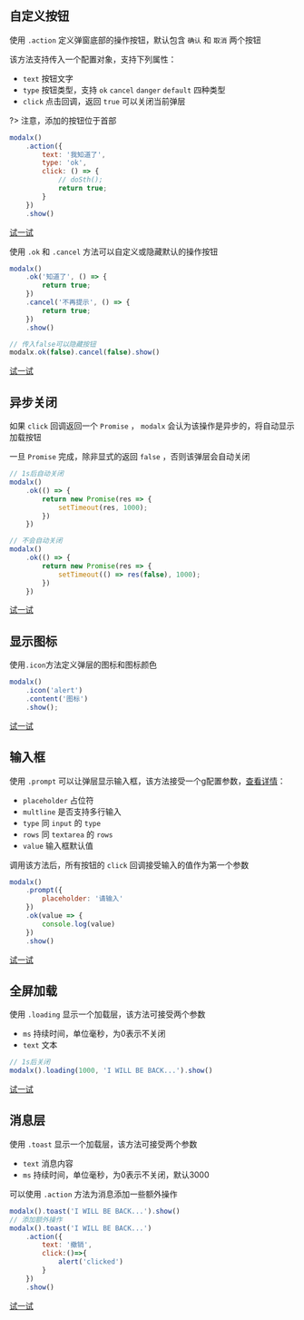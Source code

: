## 自定义按钮
使用 `.action` 定义弹窗底部的操作按钮，默认包含 `确认` 和 `取消` 两个按钮

该方法支持传入一个配置对象，支持下列属性：

* `text` 按钮文字
* `type` 按钮类型，支持 `ok`  `cancel`  `danger`  `default` 四种类型
* `click` 点击回调，返回 `true` 可以关闭当前弹层

?> 注意，添加的按钮位于首部

``` js
modalx()
    .action({
        text: '我知道了',
        type: 'ok',
        click: () => {
            // doSth();
            return true;
        }
    })
    .show()
```

<a href='javascript:; ' onclick="modalx().content('自定义按钮').action({text:'我知道了', type:'ok'}).show()">试一试</a>

使用 `.ok` 和 `.cancel` 方法可以自定义或隐藏默认的操作按钮

``` js
modalx()
    .ok('知道了', () => {
        return true;
    })
    .cancel('不再提示', () => {
        return true;
    })
    .show()

// 传入false可以隐藏按钮
modalx.ok(false).cancel(false).show()
```

<a href='javascript:; ' onclick="modalx().content('自定义默认按钮').ok('我知道了').cancel(false).show()">试一试</a>

## 异步关闭

如果 `click` 回调返回一个 `Promise` ， `modalx` 会认为该操作是异步的，将自动显示加载按钮

一旦 `Promise` 完成，除非显式的返回 `false` ，否则该弹层会自动关闭

``` js
// 1s后自动关闭
modalx()
    .ok(() => {
        return new Promise(res => {
            setTimeout(res, 1000);
        })
    })

// 不会自动关闭
modalx()
    .ok(() => {
        return new Promise(res => {
            setTimeout(() => res(false), 1000);
        })
    })
```

<a href='javascript:; ' onclick="demo.asyncModal()">试一试</a>

## 显示图标

使用`.icon`方法定义弹层的图标和图标颜色

```js
modalx()
    .icon('alert')
    .content('图标')
    .show();
```
<a href='javascript:; ' onclick="modalx().icon('alert').content('图标').show()">试一试</a>

## 输入框

使用 `.prompt` 可以让弹层显示输入框，该方法接受一个g配置参数，[查看详情](api?id=actionopt-object)：

* `placeholder` 占位符
* `multline` 是否支持多行输入
* `type` 同 `input` 的 `type` 
* `rows` 同 `textarea` 的 `rows` 
* `value` 输入框默认值

调用该方法后，所有按钮的 `click` 回调接受输入的值作为第一个参数

``` js
modalx()
    .prompt({
        placeholder: '请输入'
    })
    .ok(value => {
        console.log(value)
    })
    .show()
```

<a href='javascript:; ' onclick="demo.prompt()">试一试</a>

## 全屏加载

使用 `.loading` 显示一个加载层，该方法可接受两个参数

* `ms` 持续时间，单位毫秒，为0表示不关闭
* `text` 文本

``` js
// 1s后关闭
modalx().loading(1000, 'I WILL BE BACK...').show()
```

<a href='javascript:; ' onclick="modalx().loading(1000, 'I WILL BE BACK... ').shadowType('light').show()">试一试</a>

## 消息层

使用 `.toast` 显示一个加载层，该方法可接受两个参数

* `text` 消息内容
* `ms` 持续时间，单位毫秒，为0表示不关闭，默认3000

可以使用 `.action` 方法为消息添加一些额外操作

``` js
modalx().toast('I WILL BE BACK...').show()
// 添加额外操作
modalx().toast('I WILL BE BACK...')
    .action({
        text: '撤销',
        click:()=>{
            alert('clicked')
        }
    })
    .show()
```

<a href='javascript:; ' onclick="modalx().toast('I WILL BE BACK... ').action({text:'撤销',click:()=>alert('clicked')}).show()">试一试</a>

